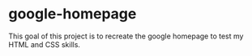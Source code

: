 # google-homepage
This goal of this project is to recreate the google homepage to test my HTML and CSS skills.
